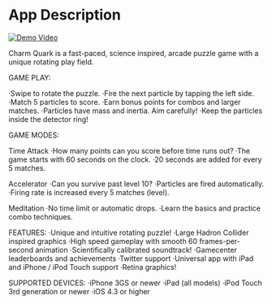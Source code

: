 # App Description

[![Demo Video](https://img.youtube.com/vi/jvOKCsPnlBA/0.jpg)](https://www.youtube.com/watch?v=jvOKCsPnlBA)

Charm Quark is a fast-paced, science inspired, arcade puzzle game with a unique rotating play field.

GAME PLAY:

·Swipe to rotate the puzzle.
·Fire the next particle by tapping the left side.
·Match 5 particles to score.
·Earn bonus points for combos and larger matches.
·Particles have mass and inertia. Aim carefully!
·Keep the particles inside the detector ring!

GAME MODES:

Time Attack
·How many points can you score before time runs out?
·The game starts with 60 seconds on the clock.
·20 seconds are added for every 5 matches.

Accelerator
·Can you survive past level 10?
·Particles are fired automatically.
·Firing rate is increased every 5 matches (level).

Meditation
·No time limit or automatic drops.
·Learn the basics and practice combo techniques.

FEATURES:
·Unique and intuitive rotating puzzle!
·Large Hadron Collider inspired graphics
·High speed gameplay with smooth 60 frames-per-second animation
·Scientifically calibrated soundtrack!
·Gamecenter leaderboards and achievements
·Twitter support
·Universal app with iPad and iPhone / iPod Touch support
·Retina graphics!

SUPPORTED DEVICES:
·iPhone 3GS or newer
·iPad (all models)
·iPod Touch 3rd generation or newer
·iOS 4.3 or higher
